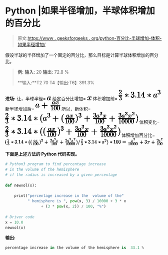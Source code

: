 # Python |如果半径增加，半球体积增加的百分比

> 原文:[https://www . geeksforgeeks . org/python-百分比-半球增加-体积-如果半径增加/](https://www.geeksforgeeks.org/python-percentage-increase-in-hemisphere-volume-if-radius-is-increased/)

假设半球的半径增加了一个固定的百分比，那么目标是计算半球体积增加的百分比。

> **例:**
> **输入:**
> 20
> **输出:**
> 72.8 %
> 
> **输入:**T2 70
> T4【输出:T6】391.3%

**进场:**
让，半球半径= ![a](img/6afcd73f7a647e96831df2711ab82fb0.png "Rendered by QuickLaTeX.com")
给定百分比增加= ![x%](img/123b6cc9f3fbdb8d739eb01a1dc95060.png "Rendered by QuickLaTeX.com")
体积增加前= ![\frac{2}{3} * 3.14*a^3](img/ab49624ff4e9e9490d419ede518e86c8.png "Rendered by QuickLaTeX.com")
新半径增加后= ![a + \frac{ax}{100}](img/71715b81b8bd8a73cf76f7c44529be25.png "Rendered by QuickLaTeX.com")
所以，新体积= ![\frac{2}{3}*3.14*(a^3 + (\frac{ax}{100})^3 + \frac{3a^3x}{100} + \frac{3a^3x^2}{10000})](img/a6cd6d6034e73bfe228cfcb7e55c3a0f.png "Rendered by QuickLaTeX.com")
体积变化= ![\frac{2}{3}*3.14*((\frac{ax}{100})^3 + \frac{3a^3x}{100} + \frac{3a^3x^2}{10000})](img/82a656a567eb7809f4e4d7ce9fe76d0c.png "Rendered by QuickLaTeX.com")
体积增加百分比= ![(\frac{2}{3}*3.14*((\frac{ax}{100})^3 + \frac{3a^3x}{100} + \frac{3a^3x^2}{10000})/\frac{2}{3}*3.14*a^3) * 100 = \frac{x^3}{10000} + 3x + \frac{3x^2}{100}](img/befd7a12f3c77dd34078ef389aa2e5ba.png "Rendered by QuickLaTeX.com")

**下面是上述方法的 Python 代码实现。**

```py
# Python3 program to find percentage increase 
# in the volume of the hemisphere 
# if the radius is increased by a given percentage 

def newvol(x): 

    print("percentage increase in the  volume of the"
          " hemisphere is ", pow(x, 3) / 10000 + 3 * x 
                + (3 * pow(x, 2)) / 100, "%") 

# Driver code 
x = 10.0
newvol(x) 
```

**输出:**

```py
percentage increase in the volume of the hemisphere is  33.1 %
```